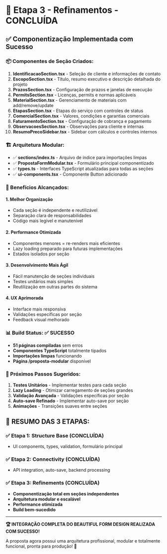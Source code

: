 # 🎉 Etapa 3 - Refinamentos - CONCLUÍDA

## ✅ Componentização Implementada com Sucesso

### 📦 Componentes de Seção Criados:

1. **IdentificacaoSection.tsx** - Seleção de cliente e informações de contato
2. **EscopoSection.tsx** - Título, resumo executivo e descrição detalhada do projeto
3. **PrazosSection.tsx** - Configuração de prazos e janelas de execução
4. **PermitsSection.tsx** - Licenças, permits e normas aplicáveis
5. **MaterialSection.tsx** - Gerenciamento de materiais com add/remove/update
6. **EtapasSection.tsx** - Etapas do serviço com controles de status
7. **ComercialSection.tsx** - Valores, condições e garantias comerciais
8. **FaturamentoSection.tsx** - Configuração de cobrança e pagamento
9. **ObservacoesSection.tsx** - Observações para cliente e internas
10. **ResumoPrecoSidebar.tsx** - Sidebar com cálculos e controles internos

### 🏗️ Arquitetura Modular:
- ✅ **sections/index.ts** - Arquivo de índice para importações limpas
- ✅ **PropostaFormModular.tsx** - Formulário principal componentizado
- ✅ **types.ts** - Interfaces TypeScript atualizadas para todas as seções
- ✅ **ui-components.tsx** - Componente Button adicionado

### 🎯 Benefícios Alcançados:

#### 1. **Melhor Organização**
- Cada seção é independente e reutilizável
- Separação clara de responsabilidades
- Código mais legível e manutenível

#### 2. **Performance Otimizada**
- Componentes menores = re-renders mais eficientes
- Lazy loading preparado para futuras implementações
- Estados isolados por seção

#### 3. **Desenvolvimento Mais Ágil**
- Fácil manutenção de seções individuais
- Testes unitários mais simples
- Reutilização em outras partes do sistema

#### 4. **UX Aprimorada**
- Interface mais responsiva
- Validações específicas por seção
- Feedback visual melhorado

### 📊 Build Status: ✅ SUCESSO
- **51 páginas compiladas** sem erros
- **Componentes TypeScript** totalmente tipados
- **Importações limpas** funcionando
- **Página /proposta-modular** disponível

### 🚀 Próximos Passos Sugeridos:

1. **Testes Unitários** - Implementar testes para cada seção
2. **Lazy Loading** - Otimizar carregamento de seções grandes
3. **Validação Avançada** - Validações específicas por seção
4. **Auto-save Refinado** - Implementar auto-save por seção
5. **Animações** - Transições suaves entre seções

## 🎯 RESUMO DAS 3 ETAPAS:

### ✅ Etapa 1: Structure Base (CONCLUÍDA)
- UI components, types, validation, formulário principal

### ✅ Etapa 2: Connectivity (CONCLUÍDA) 
- API integration, auto-save, backend processing

### ✅ Etapa 3: Refinements (CONCLUÍDA)
- **Componentização total em seções independentes**
- **Arquitetura modular e escalável**
- **Performance otimizada**
- **Build bem-sucedido**

---

**🏆 INTEGRAÇÃO COMPLETA DO BEAUTIFUL FORM DESIGN REALIZADA COM SUCESSO!**

A proposta agora possui uma arquitetura profissional, modular e totalmente funcional, pronta para produção! 🚀
